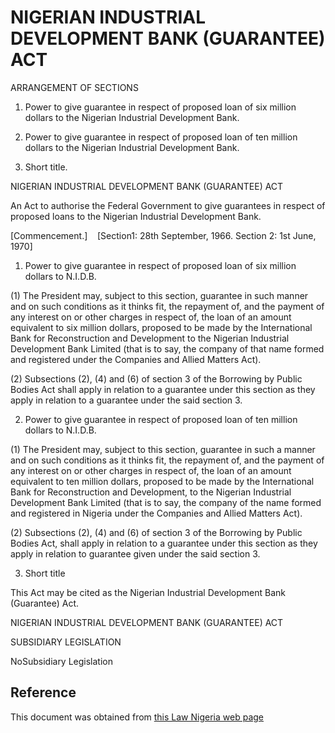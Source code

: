 # NIGERIAN INDUSTRIAL DEVELOPMENT BANK (GUARANTEE) ACT

ARRANGEMENT OF SECTIONS

1. Power to give guarantee in respect of proposed loan of six million dollars to the Nigerian Industrial Development Bank.

2. Power to give guarantee in respect of proposed loan of ten million dollars to the Nigerian Industrial Development Bank.

3. Short title.

NIGERIAN INDUSTRIAL DEVELOPMENT BANK (GUARANTEE) ACT

An Act to authorise the Federal Government to give guarantees in respect of proposed loans to the Nigerian Industrial Development Bank.

[Commencement.]    [Section1: 28th September, 1966. Section 2: 1st June, 1970]

1. Power to give guarantee in respect of proposed loan of six million dollars to N.I.D.B.

(1) The President may, subject to this section, guarantee in such manner and on such conditions as it thinks fit, the repayment of, and the payment of any interest on or other charges in respect of, the loan of an amount equivalent to six million dollars, proposed to be made by the International Bank for Reconstruction and Development to the Nigerian Industrial Development Bank Limited (that is to say, the company of that name formed and registered under the Companies and Allied Matters Act).

(2) Subsections (2), (4) and (6) of section 3 of the Borrowing by Public Bodies Act shall apply in relation to a guarantee under this section as they apply in relation to a guarantee under the said section 3.

2. Power to give guarantee in respect of proposed loan of ten million dollars to N.I.D.B.

(1) The President may, subject to this section, guarantee in such a manner and on such conditions as it thinks fit, the repayment of, and the payment of any interest on or other charges in respect of, the loan of an amount equivalent to ten million dollars, proposed to be made by the International Bank for Reconstruction and Development, to the Nigerian Industrial Development Bank Limited (that is to say, the company of the name formed and registered in Nigeria under the Companies and Allied Matters Act).

(2) Subsections (2), (4) and (6) of section 3 of the Borrowing by Public Bodies Act, shall apply in relation to a guarantee under this section as they apply in relation to guarantee given under the said section 3.

3. Short title

This Act may be cited as the Nigerian Industrial Development Bank (Guarantee) Act.

NIGERIAN INDUSTRIAL DEVELOPMENT BANK (GUARANTEE) ACT

SUBSIDIARY LEGISLATION

NoSubsidiary Legislation

## Reference

This document was obtained from [this Law Nigeria web page](http://www.lawnigeria.com/LFN/N/Nigerian-Industrial-Development-Bank%28Guarantee%29Act.php")
